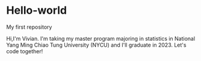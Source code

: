 # Hello-world
My first repository

Hi,I'm Vivian.
I'm taking my master program majoring in statistics in National Yang Ming Chiao Tung University (NYCU) and I'll graduate in 2023.
Let's code together!

